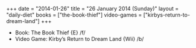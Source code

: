 +++
date = "2014-01-26"
title = "26 January 2014 (Sunday)"
layout = "daily-diet"
books = ["the-book-thief"]
video-games = ["kirbys-return-to-dream-land"]
+++


* Book: The Book Thief {E} /f/
* Video Game: Kirby’s Return to Dream Land {Wii} /b/
